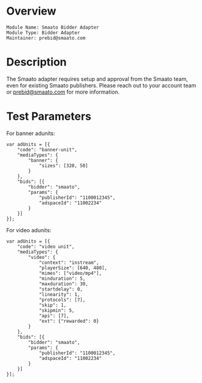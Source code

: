# Overview

```
Module Name: Smaato Bidder Adapter
Module Type: Bidder Adapter
Maintainer: prebid@smaato.com
```

# Description

The Smaato adapter requires setup and approval from the Smaato team, even for existing Smaato publishers. Please reach out to your account team or prebid@smaato.com for more information.

# Test Parameters

For banner adunits:

```
var adUnits = [{
    "code": "banner-unit",
    "mediaTypes": {
        "banner": {
            "sizes": [320, 50]
        }
    },
    "bids": [{
        "bidder": "smaato",
        "params": {
            "publisherId": "1100012345",
            "adspaceId": "11002234"
        }
    }]
}];
```

For video adunits:

```
var adUnits = [{
    "code": "video unit",
    "mediaTypes": {
        "video": {
            "context": "instream",
            "playerSize": [640, 480],
            "mimes": ["video/mp4"],
            "minduration": 5,
            "maxduration": 30,
            "startdelay": 0,
            "linearity": 1,
            "protocols": [7],
            "skip": 1,
            "skipmin": 5,
            "api": [7],
            "ext": {"rewarded": 0}
        }
    },
    "bids": [{
        "bidder": "smaato",
        "params": {
            "publisherId": "1100012345",
            "adspaceId": "11002234"
        }
    }]
}];
```